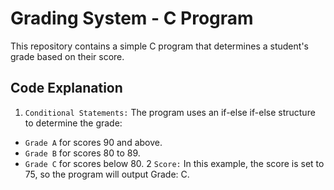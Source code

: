 # Grading System - C Program

This repository contains a simple C program that determines a student's grade based on their score.

## Code Explanation

1. `Conditional Statements:` The program uses an if-else if-else structure to determine the grade:

- `Grade A` for scores 90 and above.
- `Grade B` for scores 80 to 89.
- `Grade C` for scores below 80.
  2 `Score:` In this example, the score is set to 75, so the program will output Grade: C.
